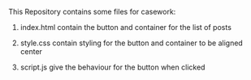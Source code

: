 This Repository contains some files for casework: 
1. index.html
   contain the button and container for the list of posts

2. style.css
   contain styling for the button and container to be aligned center

3. script.js
   give the behaviour for the button when clicked
